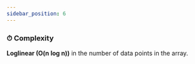 ```yaml
---
sidebar_position: 6
---
```


### ⏱ Complexity

**Loglinear (O(n log n))** in the number of data points in the array.
